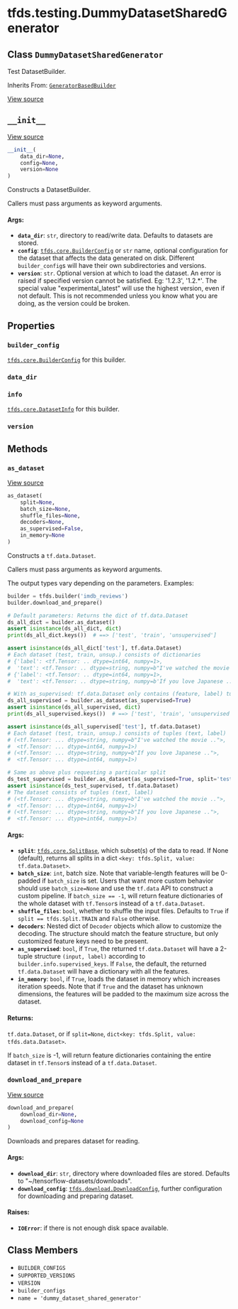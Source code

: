 <div itemscope itemtype="http://developers.google.com/ReferenceObject">
<meta itemprop="name" content="tfds.testing.DummyDatasetSharedGenerator" />
<meta itemprop="path" content="Stable" />
<meta itemprop="property" content="builder_config"/>
<meta itemprop="property" content="data_dir"/>
<meta itemprop="property" content="info"/>
<meta itemprop="property" content="version"/>
<meta itemprop="property" content="__init__"/>
<meta itemprop="property" content="as_dataset"/>
<meta itemprop="property" content="download_and_prepare"/>
<meta itemprop="property" content="BUILDER_CONFIGS"/>
<meta itemprop="property" content="SUPPORTED_VERSIONS"/>
<meta itemprop="property" content="VERSION"/>
<meta itemprop="property" content="builder_configs"/>
<meta itemprop="property" content="name"/>
</div>

# tfds.testing.DummyDatasetSharedGenerator

## Class `DummyDatasetSharedGenerator`

Test DatasetBuilder.

Inherits From: [`GeneratorBasedBuilder`](../../tfds/core/GeneratorBasedBuilder.md)

<a target="_blank" href=https://github.com/tensorflow/datasets/tree/master/tensorflow_datasets/testing/test_utils.py>View
source</a>

<!-- Placeholder for "Used in" -->


<h2 id="__init__"><code>__init__</code></h2>

<a target="_blank" href=https://github.com/tensorflow/datasets/tree/master/tensorflow_datasets/core/dataset_builder.py>View
source</a>

```python
__init__(
    data_dir=None,
    config=None,
    version=None
)
```

Constructs a DatasetBuilder.

Callers must pass arguments as keyword arguments.

#### Args:

*   <b>`data_dir`</b>: `str`, directory to read/write data. Defaults to
    datasets are stored.
*   <b>`config`</b>:
    <a href="../../tfds/core/BuilderConfig.md"><code>tfds.core.BuilderConfig</code></a>
    or `str` name, optional configuration for the dataset that affects the data
    generated on disk. Different `builder_config`s will have their own
    subdirectories and versions.
*   <b>`version`</b>: `str`. Optional version at which to load the dataset. An
    error is raised if specified version cannot be satisfied. Eg: '1.2.3',
    '1.2.*'. The special value "experimental_latest" will use the highest
    version, even if not default. This is not recommended unless you know what
    you are doing, as the version could be broken.

## Properties

<h3 id="builder_config"><code>builder_config</code></h3>

<a href="../../tfds/core/BuilderConfig.md"><code>tfds.core.BuilderConfig</code></a> for this builder.

<h3 id="data_dir"><code>data_dir</code></h3>

<h3 id="info"><code>info</code></h3>

<a href="../../tfds/core/DatasetInfo.md"><code>tfds.core.DatasetInfo</code></a> for this builder.

<h3 id="version"><code>version</code></h3>

## Methods

<h3 id="as_dataset"><code>as_dataset</code></h3>

<a target="_blank" href=https://github.com/tensorflow/datasets/tree/master/tensorflow_datasets/core/dataset_builder.py>View
source</a>

```python
as_dataset(
    split=None,
    batch_size=None,
    shuffle_files=None,
    decoders=None,
    as_supervised=False,
    in_memory=None
)
```

Constructs a `tf.data.Dataset`.

Callers must pass arguments as keyword arguments.

The output types vary depending on the parameters. Examples:

```python
builder = tfds.builder('imdb_reviews')
builder.download_and_prepare()

# Default parameters: Returns the dict of tf.data.Dataset
ds_all_dict = builder.as_dataset()
assert isinstance(ds_all_dict, dict)
print(ds_all_dict.keys())  # ==> ['test', 'train', 'unsupervised']

assert isinstance(ds_all_dict['test'], tf.data.Dataset)
# Each dataset (test, train, unsup.) consists of dictionaries
# {'label': <tf.Tensor: .. dtype=int64, numpy=1>,
#  'text': <tf.Tensor: .. dtype=string, numpy=b"I've watched the movie ..">}
# {'label': <tf.Tensor: .. dtype=int64, numpy=1>,
#  'text': <tf.Tensor: .. dtype=string, numpy=b'If you love Japanese ..'>}

# With as_supervised: tf.data.Dataset only contains (feature, label) tuples
ds_all_supervised = builder.as_dataset(as_supervised=True)
assert isinstance(ds_all_supervised, dict)
print(ds_all_supervised.keys())  # ==> ['test', 'train', 'unsupervised']

assert isinstance(ds_all_supervised['test'], tf.data.Dataset)
# Each dataset (test, train, unsup.) consists of tuples (text, label)
# (<tf.Tensor: ... dtype=string, numpy=b"I've watched the movie ..">,
#  <tf.Tensor: ... dtype=int64, numpy=1>)
# (<tf.Tensor: ... dtype=string, numpy=b"If you love Japanese ..">,
#  <tf.Tensor: ... dtype=int64, numpy=1>)

# Same as above plus requesting a particular split
ds_test_supervised = builder.as_dataset(as_supervised=True, split='test')
assert isinstance(ds_test_supervised, tf.data.Dataset)
# The dataset consists of tuples (text, label)
# (<tf.Tensor: ... dtype=string, numpy=b"I've watched the movie ..">,
#  <tf.Tensor: ... dtype=int64, numpy=1>)
# (<tf.Tensor: ... dtype=string, numpy=b"If you love Japanese ..">,
#  <tf.Tensor: ... dtype=int64, numpy=1>)
```

#### Args:

*   <b>`split`</b>:
    <a href="../../tfds/core/SplitBase.md"><code>tfds.core.SplitBase</code></a>,
    which subset(s) of the data to read. If None (default), returns all splits
    in a dict `<key: tfds.Split, value: tf.data.Dataset>`.
*   <b>`batch_size`</b>: `int`, batch size. Note that variable-length features
    will be 0-padded if `batch_size` is set. Users that want more custom
    behavior should use `batch_size=None` and use the `tf.data` API to construct
    a custom pipeline. If `batch_size == -1`, will return feature dictionaries
    of the whole dataset with `tf.Tensor`s instead of a `tf.data.Dataset`.
*   <b>`shuffle_files`</b>: `bool`, whether to shuffle the input files. Defaults
    to `True` if `split == tfds.Split.TRAIN` and `False` otherwise.
*   <b>`decoders`</b>: Nested dict of `Decoder` objects which allow to customize
    the decoding. The structure should match the feature structure, but only
    customized feature keys need to be present.
*   <b>`as_supervised`</b>: `bool`, if `True`, the returned `tf.data.Dataset`
    will have a 2-tuple structure `(input, label)` according to
    `builder.info.supervised_keys`. If `False`, the default, the returned
    `tf.data.Dataset` will have a dictionary with all the features.
*   <b>`in_memory`</b>: `bool`, if `True`, loads the dataset in memory which
    increases iteration speeds. Note that if `True` and the dataset has unknown
    dimensions, the features will be padded to the maximum size across the
    dataset.

#### Returns:

`tf.data.Dataset`, or if `split=None`, `dict<key: tfds.Split, value:
tfds.data.Dataset>`.

If `batch_size` is -1, will return feature dictionaries containing
the entire dataset in `tf.Tensor`s instead of a `tf.data.Dataset`.

<h3 id="download_and_prepare"><code>download_and_prepare</code></h3>

<a target="_blank" href=https://github.com/tensorflow/datasets/tree/master/tensorflow_datasets/core/dataset_builder.py>View
source</a>

``` python
download_and_prepare(
    download_dir=None,
    download_config=None
)
```

Downloads and prepares dataset for reading.

#### Args:

*   <b>`download_dir`</b>: `str`, directory where downloaded files are stored.
    Defaults to "~/tensorflow-datasets/downloads".
*   <b>`download_config`</b>:
    <a href="../../tfds/download/DownloadConfig.md"><code>tfds.download.DownloadConfig</code></a>,
    further configuration for downloading and preparing dataset.

#### Raises:

* <b>`IOError`</b>: if there is not enough disk space available.



## Class Members

*   `BUILDER_CONFIGS` <a id="BUILDER_CONFIGS"></a>
*   `SUPPORTED_VERSIONS` <a id="SUPPORTED_VERSIONS"></a>
*   `VERSION` <a id="VERSION"></a>
*   `builder_configs` <a id="builder_configs"></a>
*   `name = 'dummy_dataset_shared_generator'` <a id="name"></a>
